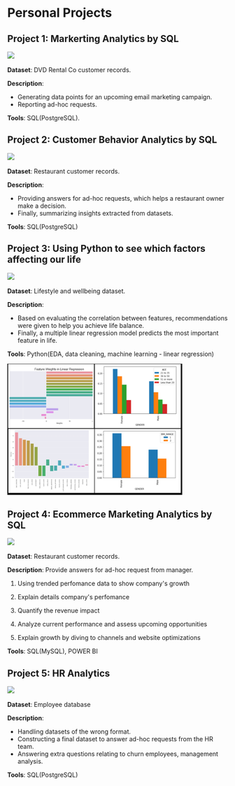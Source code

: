 # Personal Projects

## Project 1: Markerting Analytics by SQL

 [![](https://img.shields.io/badge/Github-View%20on%20Github-blue)](https://github.com/Trisdoan/SQL_Serious_SQL/blob/main/Marketing_Analytics/README.md)

**Dataset**: DVD Rental Co customer records.

**Description**: 
* Generating data points for an upcoming email marketing campaign.
* Reporting ad-hoc requests.

**Tools**: SQL(PostgreSQL).

## Project 2: Customer Behavior Analytics by SQL
 [![](https://img.shields.io/badge/Github-View%20on%20Github-blue)](https://github.com/Trisdoan/SQL_Serious_SQL/blob/main/Danny_Dinner_Analytics/README.md)


**Dataset**: Restaurant customer records.

**Description**: 
* Providing answers for ad-hoc requests, which helps a restaurant owner make a decision.
* Finally, summarizing insights extracted from datasets.

**Tools**: SQL(PostgreSQL)


## Project 3: Using Python to see which factors affecting our life
 [![](https://img.shields.io/badge/Github-View%20on%20Github-blue)](https://github.com/Trisdoan/How-to-have-a-balanced-work-life/blob/main/README.md)


**Dataset**: Lifestyle and wellbeing dataset.

**Description**: 
* Based on evaluating the correlation between features, recommendations were given to help you achieve life balance.
* Finally, a multiple linear regression model predicts the most important feature in life.

**Tools**: Python(EDA, data cleaning, machine learning - linear regression)

<img src="images/case3.jpg" width="400"/>


## Project 4: Ecommerce Marketing Analytics by SQL
 [![](https://img.shields.io/badge/Github-View%20on%20Github-blue)](https://github.com/Trisdoan/SQL_Serious_SQL/blob/main/Marketing_Analytics/README.md)


**Dataset**: Restaurant customer records.

**Description**: 
Provide answers for ad-hoc request from manager.

1. Using trended perfomance data to show company's growth

2. Explain details company's perfomance

3. Quantify the revenue impact

4. Analyze current performance and assess upcoming opportunities

5. Explain growth by diving to channels and website optimizations

**Tools**: SQL(MySQL), POWER BI

## Project 5: HR Analytics
 [![](https://img.shields.io/badge/Github-View%20on%20Github-blue)](https://github.com/Trisdoan/SQL_Serious_SQL/blob/92418f24d7eeb5b814cef9ef33cab86ebc9ef48a/People%20Analytics%20Case%20Study/README.md)


**Dataset**: Employee database

**Description**:
* Handling datasets of the wrong format.
* Constructing a final dataset to answer ad-hoc requests from the HR team.
* Answering extra questions relating to churn employees, management analysis.

**Tools**: SQL(PostgreSQL) 
